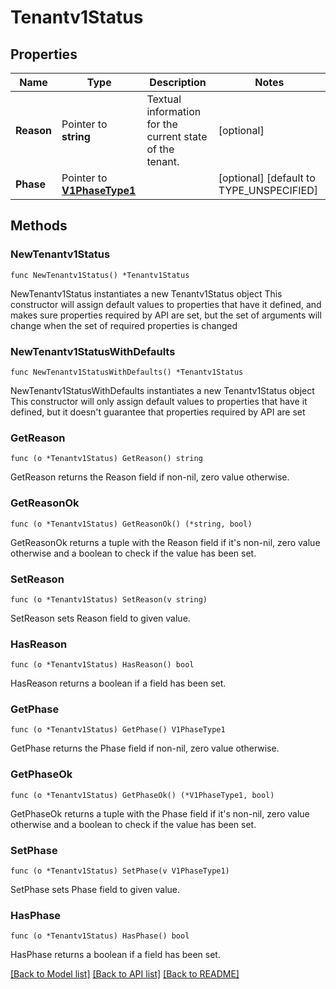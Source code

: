 # Tenantv1Status

## Properties

Name | Type | Description | Notes
------------ | ------------- | ------------- | -------------
**Reason** | Pointer to **string** | Textual information for the current state of the tenant. | [optional] 
**Phase** | Pointer to [**V1PhaseType1**](V1PhaseType1.md) |  | [optional] [default to TYPE_UNSPECIFIED]

## Methods

### NewTenantv1Status

`func NewTenantv1Status() *Tenantv1Status`

NewTenantv1Status instantiates a new Tenantv1Status object
This constructor will assign default values to properties that have it defined,
and makes sure properties required by API are set, but the set of arguments
will change when the set of required properties is changed

### NewTenantv1StatusWithDefaults

`func NewTenantv1StatusWithDefaults() *Tenantv1Status`

NewTenantv1StatusWithDefaults instantiates a new Tenantv1Status object
This constructor will only assign default values to properties that have it defined,
but it doesn't guarantee that properties required by API are set

### GetReason

`func (o *Tenantv1Status) GetReason() string`

GetReason returns the Reason field if non-nil, zero value otherwise.

### GetReasonOk

`func (o *Tenantv1Status) GetReasonOk() (*string, bool)`

GetReasonOk returns a tuple with the Reason field if it's non-nil, zero value otherwise
and a boolean to check if the value has been set.

### SetReason

`func (o *Tenantv1Status) SetReason(v string)`

SetReason sets Reason field to given value.

### HasReason

`func (o *Tenantv1Status) HasReason() bool`

HasReason returns a boolean if a field has been set.

### GetPhase

`func (o *Tenantv1Status) GetPhase() V1PhaseType1`

GetPhase returns the Phase field if non-nil, zero value otherwise.

### GetPhaseOk

`func (o *Tenantv1Status) GetPhaseOk() (*V1PhaseType1, bool)`

GetPhaseOk returns a tuple with the Phase field if it's non-nil, zero value otherwise
and a boolean to check if the value has been set.

### SetPhase

`func (o *Tenantv1Status) SetPhase(v V1PhaseType1)`

SetPhase sets Phase field to given value.

### HasPhase

`func (o *Tenantv1Status) HasPhase() bool`

HasPhase returns a boolean if a field has been set.


[[Back to Model list]](../README.md#documentation-for-models) [[Back to API list]](../README.md#documentation-for-api-endpoints) [[Back to README]](../README.md)


